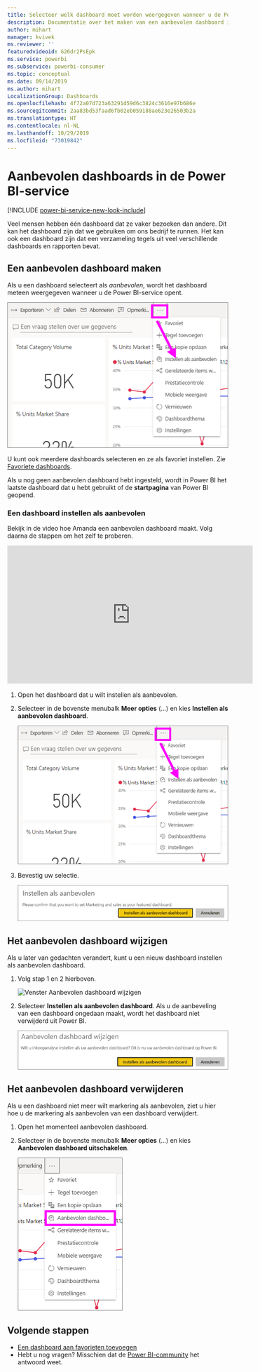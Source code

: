 ```yaml
---
title: Selecteer welk dashboard moet worden weergegeven wanneer u de Power BI-service opent
description: Documentatie over het maken van een aanbevolen dashboard in de Power BI-service
author: mihart
manager: kvivek
ms.reviewer: ''
featuredvideoid: G26dr2PsEpk
ms.service: powerbi
ms.subservice: powerbi-consumer
ms.topic: conceptual
ms.date: 09/14/2019
ms.author: mihart
LocalizationGroup: Dashboards
ms.openlocfilehash: 4f72a07d723a63291d59d6c3824c3616e97b686e
ms.sourcegitcommit: 2aa83bd53faad6fb02eb059188ae623e26503b2a
ms.translationtype: HT
ms.contentlocale: nl-NL
ms.lasthandoff: 10/29/2019
ms.locfileid: "73019842"
---
```

# <a name="featured-dashboards-in-the-power-bi-service"></a>Aanbevolen dashboards in de Power BI-service

[!INCLUDE [power-bi-service-new-look-include](../includes/power-bi-service-new-look-include.md)]

Veel mensen hebben één dashboard dat ze vaker bezoeken dan andere. Dit kan het dashboard zijn dat we gebruiken om ons bedrijf te runnen. Het kan ook een dashboard zijn dat een verzameling tegels uit veel verschillende dashboards en rapporten bevat.

## <a name="create-a-featured-dashboard"></a>Een aanbevolen dashboard maken
Als u een dashboard selecteert als *aanbevolen*, wordt het dashboard meteen weergegeven wanneer u de Power BI-service opent. 

![Pictogram Instellen als aanbevolen](./media/end-user-featured/power-bi-dropdown.png)

U kunt ook meerdere dashboards selecteren en ze als favoriet instellen. Zie [Favoriete dashboards](end-user-favorite.md).

Als u nog geen aanbevolen dashboard hebt ingesteld, wordt in Power BI het laatste dashboard dat u hebt gebruikt of de **startpagina** van Power BI geopend. 

### <a name="set-a-dashboard-as-featured"></a>Een dashboard instellen als aanbevolen
Bekijk in de video hoe Amanda een aanbevolen dashboard maakt. Volg daarna de stappen om het zelf te proberen.

<iframe width="560" height="315" src="https://www.youtube.com/embed/G26dr2PsEpk" frameborder="0" allowfullscreen></iframe>


1. Open het dashboard dat u wilt instellen als aanbevolen. 
2. Selecteer in de bovenste menubalk **Meer opties** (...) en kies **Instellen als aanbevolen dashboard**. 
   
    ![Pictogram Instellen als aanbevolen](./media/end-user-featured/power-bi-dropdown.png)
3. Bevestig uw selectie.
   
    ![Aanbevolen dashboard instellen](./media/end-user-featured/power-bi-featured-confirm.png)

## <a name="change-the-featured-dashboard"></a>Het aanbevolen dashboard wijzigen
Als u later van gedachten verandert, kunt u een nieuw dashboard instellen als aanbevolen dashboard.

1. Volg stap 1 en 2 hierboven.
   
    ![Venster Aanbevolen dashboard wijzigen](./media/end-user-featured/power-bi-change-feature.png)
2. Selecteer **Instellen als aanbevolen dashboard**. Als u de aanbeveling van een dashboard ongedaan maakt, wordt het dashboard niet verwijderd uit Power BI. 
   
    ![Het bericht Geslaagd](./media/end-user-featured/power-bi-unfeature-new.png)

## <a name="remove-the-featured-dashboard"></a>Het aanbevolen dashboard verwijderen
Als u een dashboard niet meer wilt markering als aanbevolen, ziet u hier hoe u de markering als aanbevolen van een dashboard verwijdert.

1. Open het momenteel aanbevolen dashboard.
2. Selecteer in de bovenste menubalk **Meer opties** (...) en kies **Aanbevolen dashboard uitschakelen**.

    ![Aanbevolen dashboard uitschakelen geselecteerd](./media/end-user-featured/power-bi-unfeature-newer.png)
   
## <a name="next-steps"></a>Volgende stappen
- [Een dashboard aan favorieten toevoegen](end-user-favorite.md)
- Hebt u nog vragen? Misschien dat de [Power BI-community](http://community.powerbi.com/) het antwoord weet.


